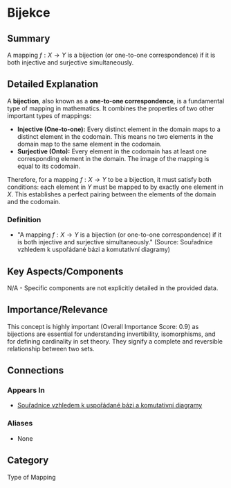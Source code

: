 # Bijekce

## Summary
A mapping $f : X \rightarrow Y$ is a bijection (or one-to-one correspondence) if it is both injective and surjective simultaneously.

## Detailed Explanation
A **bijection**, also known as a **one-to-one correspondence**, is a fundamental type of mapping in mathematics. It combines the properties of two other important types of mappings:

*   **Injective (One-to-one):** Every distinct element in the domain maps to a distinct element in the codomain. This means no two elements in the domain map to the same element in the codomain.
*   **Surjective (Onto):** Every element in the codomain has at least one corresponding element in the domain. The image of the mapping is equal to its codomain.

Therefore, for a mapping $f : X \rightarrow Y$ to be a bijection, it must satisfy both conditions: each element in $Y$ must be mapped to by exactly one element in $X$. This establishes a perfect pairing between the elements of the domain and the codomain.

### Definition
*   "A mapping $f : X \rightarrow Y$ is a bijection (or one-to-one correspondence) if it is both injective and surjective simultaneously." (Source: Souřadnice vzhledem k uspořádané bázi a komutativní diagramy)

## Key Aspects/Components
N/A - Specific components are not explicitly detailed in the provided data.

## Importance/Relevance
This concept is highly important (Overall Importance Score: 0.9) as bijections are essential for understanding invertibility, isomorphisms, and for defining cardinality in set theory. They signify a complete and reversible relationship between two sets.

## Connections
### Appears In
*   [Souřadnice vzhledem k uspořádané bázi a komutativní diagramy](lec_3289d167-fa7a-4cac-8687-df4989575e0d)

### Aliases
*   None

## Category
Type of Mapping